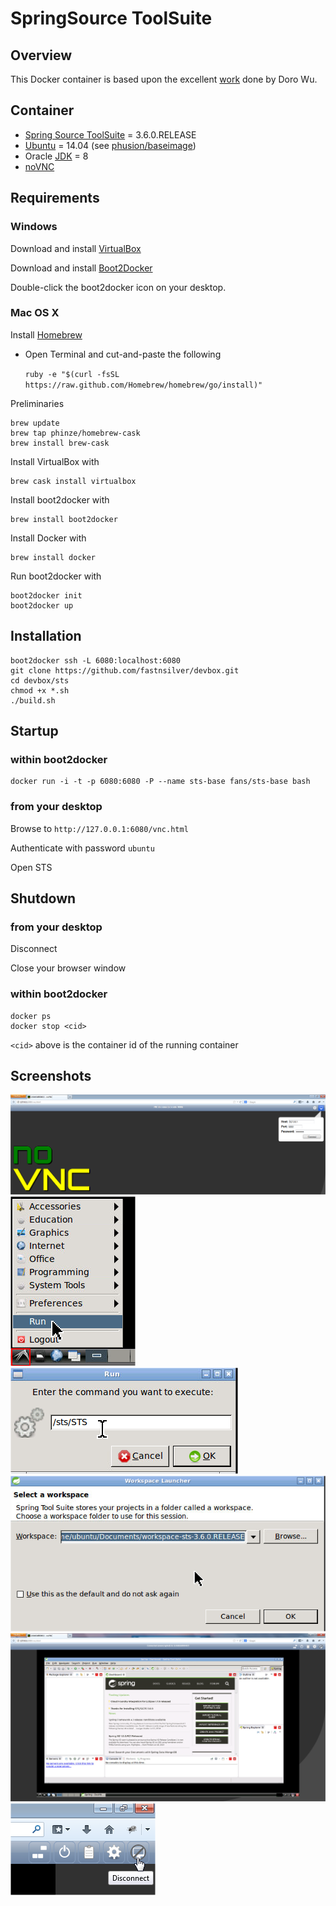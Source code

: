 # SpringSource ToolSuite

## Overview

This Docker container is based upon the excellent [work](https://github.com/fcwu/docker-ubuntu-vnc-desktop) done by Doro Wu.


## Container 
* [Spring Source ToolSuite](http://spring.io/tools/sts) = 3.6.0.RELEASE
* [Ubuntu](http://www.ubuntu.com/download) = 14.04 (see [phusion/baseimage](http://phusion.github.io/baseimage-docker/))
* Oracle [JDK](http://www.oracle.com/technetwork/java/javase/downloads/jdk8-downloads-2133151.html) = 8
* [noVNC](http://kanaka.github.io/noVNC/screenshots.html) 


## Requirements 

### Windows

Download and install [VirtualBox](http://download.virtualbox.org/virtualbox/4.3.12/VirtualBox-4.3.12-93733-Win.exe)

Download and install [Boot2Docker](https://github.com/boot2docker/windows-installer/releases/download/v1.1.1/docker-install.exe)

Double-click the boot2docker icon on your desktop.


### Mac OS X
Install [Homebrew](http://brew.sh/)

* Open Terminal and cut-and-paste the following

    `ruby -e "$(curl -fsSL https://raw.github.com/Homebrew/homebrew/go/install)"`

Preliminaries
    
    brew update
    brew tap phinze/homebrew-cask
    brew install brew-cask
    
Install VirtualBox with

    brew cask install virtualbox

Install boot2docker with

    brew install boot2docker
    
Install Docker with

    brew install docker
    
Run boot2docker with

    boot2docker init
    boot2docker up
    
    
## Installation

    boot2docker ssh -L 6080:localhost:6080
    git clone https://github.com/fastnsilver/devbox.git
    cd devbox/sts
    chmod +x *.sh
    ./build.sh 


## Startup 

### within boot2docker    
    
    docker run -i -t -p 6080:6080 -P --name sts-base fans/sts-base bash

### from your desktop

Browse to `http://127.0.0.1:6080/vnc.html`

Authenticate with password `ubuntu`

Open STS


## Shutdown

### from your desktop

Disconnect

Close your browser window

### within boot2docker

    docker ps
    docker stop <cid>

`<cid>` above is the container id of the running container


## Screenshots

![Authenticate](images/authenticate.png "Authenticate")
![Invoke Run](images/invoke-run.png "Invoke Run")
![Run STS](images/run-STS.png "Run Spring Source Tool Suite")
![Set workspace location](images/set-STS-workspace.png "Set workspace location")
![STS](images/STS-in-browser.png "Fully functioning Spring Source Tool Suite in your browser")
![Disconnect](images/disconnect.png "Disconnect")

